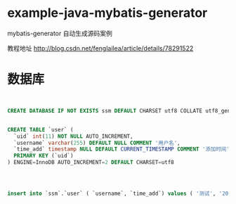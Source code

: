 # example-java-mybatis-generator
mybatis-generator 自动生成源码案例

教程地址
http://blog.csdn.net/fenglailea/article/details/78291522



# 数据库
```SQL


CREATE DATABASE IF NOT EXISTS ssm DEFAULT CHARSET utf8 COLLATE utf8_general_ci;


CREATE TABLE `user` (
  `uid` int(11) NOT NULL AUTO_INCREMENT,
  `username` varchar(255) DEFAULT NULL COMMENT '用户名',
  `time_add` timestamp NULL DEFAULT CURRENT_TIMESTAMP COMMENT '添加时间',
  PRIMARY KEY (`uid`)
) ENGINE=InnoDB AUTO_INCREMENT=2 DEFAULT CHARSET=utf8




insert into `ssm`.`user` ( `username`, `time_add`) values ( '测试', '2017-10-20 08:57:43');
```



